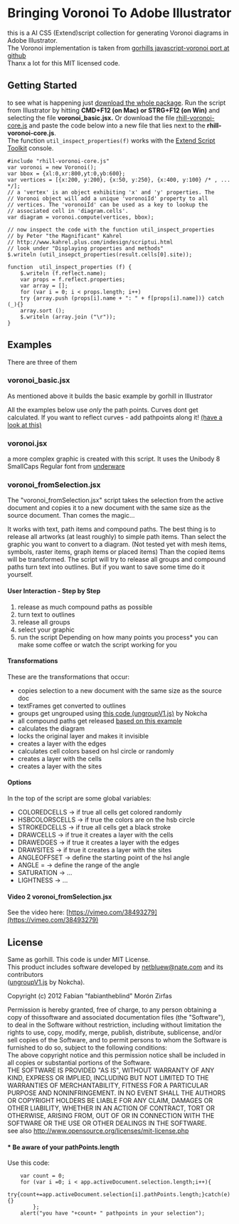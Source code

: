 # Bringing Voronoi To Adobe Illustrator  
this is a AI CS5 (Extend)script collection for generating Voronoi diagrams in Adobe Illustrator.  
The Voronoi implementation is taken from [gorhills javascript-voronoi port at github](https://github.com/gorhill/Javascript-Voronoi)   
Thanx a lot for this MIT licensed code.  
  
## Getting Started    
to see what is happening just [download the whole package](https://github.com/fabiantheblind/Illustrator-Javascript-Voronoi/zipball/master). Run the script from Illustrator by hitting **CMD+F12 (on Mac) or STRG+F12 (on Win)** and selecting the file **voronoi_basic.jsx.** Or download the file [rhill-voronoi-core.js](https://raw.github.com/gorhill/Javascript-Voronoi/master/rhill-voronoi-core.js) and paste the code below into a new file that lies next to the **rhill-voronoi-core.js**.  
The function `util_inspect_properties(f)` works with the [Extend Script Toolkit](http://www.adobe.com/devnet/scripting.html) console.

```
#include "rhill-voronoi-core.js"
var voronoi = new Voronoi();  
var bbox = {xl:0,xr:800,yt:0,yb:600};  
var vertices = [{x:200, y:200}, {x:50, y:250}, {x:400, y:100} /* , ... */];  
// a 'vertex' is an object exhibiting 'x' and 'y' properties. The  
// Voronoi object will add a unique 'voronoiId' property to all  
// vertices. The 'voronoiId' can be used as a key to lookup the  
// associated cell in 'diagram.cells'.  
var diagram = voronoi.compute(vertices, bbox);
    
// now inspect the code with the function util_inspect_properties
// by Peter "the Magnificant" Kahrel  
// http://www.kahrel.plus.com/indesign/scriptui.html   
// look under "Displaying properties and methods"  
$.writeln (util_insepct_properties(result.cells[0].site));
  
function  util_inspect_properties (f) {  
	$.writeln (f.reflect.name);
	var props = f.reflect.properties;
	var array = [];
	for (var i = 0; i < props.length; i++)
	try {array.push (props[i].name + ": " + f[props[i].name])} catch (_){}
	array.sort ();  
	$.writeln (array.join ("\r"));
}
```

## Examples
There are three of them
### voronoi_basic.jsx
As mentioned above it builds the basic example by gorhill in Illustrator    
  
  
    
All the examples below use *only* the path points. Curves dont get calculated. If you want to reflect curves - add pathpoints along it! [(have a look at this)](http://preview.tinyurl.com/78yg4ht)
	
### voronoi.jsx
a more complex graphic is created with this script. It uses the Unibody 8 SmallCaps Regular font from [underware](http://www.underware.nl/)

### voronoi_fromSelection.jsx
The "voronoi_fromSelection.jsx" script takes the selection from the active document and copies it to a new document with the same size as the source document. Than comes the magic…
  
It works with text, path items and compound paths.
The best thing is to release all artworks (at least roughly) to simple path items. Than select the graphic you want to convert to a diagram.
(Not tested yet with mesh items, symbols, raster items, graph items or placed items)
Than the copied items will be transformed. The script will try to release all groups and compound paths turn text into outlines. But if you want to save some time do it yourself.

#### User Interaction - Step by Step   
1. release as much compound paths as possible
2. turn text to outlines
3. release all groups
4. select your graphic
5. run the script
Depending on how many points you process* you can make some coffee or watch the script working for you    
  
#### Transformations
These are the transformations that occur:
      
- copies selection to a new document with the same size as the source doc
- textFrames get converted to outlines
- groups get ungrouped using [this code (ungroupV1.js)](http://forums.adobe.com/thread/456042) by Nokcha
- all compound paths get released [based on this example](http://forums.adobe.com/message/2140054)
- calculates the diagram
- locks the original layer and makes it invisible
- creates a layer with the edges
- calculates cell colors based on hsl circle or randomly
- creates a layer with the cells
- creates a layer with the sites

#### Options  
In the top of the script are some global variables:
    
- COLOREDCELLS -> if true all cells get colored randomly
- HSBCOLORSCELLS -> if true the colors are on the hsb circle
- STROKEDCELLS -> if true all cells get a black stroke
- DRAWCELLS -> if true it creates a layer with the cells
- DRAWEDGES -> if true it creates a layer with the edges
- DRAWSITES -> if true it creates a layer with the sites
- ANGLEOFFSET -> define the starting point of the hsl angle
- ANGLE =  -> define the range of the angle
- SATURATION -> …
- LIGHTNESS -> …   
  
#### Video 2 voronoi_fromSelection.jsx
See the video here: [https://vimeo.com/38493279](https://vimeo.com/38493279)  
  
## License  
Same as gorhill. This code is under MIT License.  
This product includes software developed by netbluew@nate.com and its contributors  
([ungroupV1.js](http://forums.adobe.com/thread/456042) by Nokcha).  
  
Copyright (c)  2012 Fabian "fabiantheblind" Morón Zirfas  
    
Permission is hereby granted, free of charge, to any person obtaining a copy of thissoftware and associated documentation files (the "Software"), to deal in the Software without restriction, including without limitation the rights to use, copy, modify, merge, publish, distribute, sublicense, and/or sell copies of the Software, and to permit persons to whom the Software is furnished to do so, subject to the following conditions:  
The above copyright notice and this permission notice shall be included in all copies or substantial portions of the Software.  
THE SOFTWARE IS PROVIDED "AS IS", WITHOUT WARRANTY OF ANY KIND, EXPRESS OR IMPLIED, INCLUDING BUT NOT LIMITED TO THE WARRANTIES OF MERCHANTABILITY, FITNESS FOR A PARTICULAR PURPOSE AND NONINFRINGEMENT. IN NO EVENT SHALL THE AUTHORS OR COPYRIGHT HOLDERS BE LIABLE FOR ANY CLAIM, DAMAGES OR OTHER LIABILITY, WHETHER IN AN ACTION OF CONTRACT, TORT OR OTHERWISE, ARISING FROM, OUT OF OR IN CONNECTION WITH THE SOFTWARE OR THE USE OR OTHER DEALINGS IN THE SOFTWARE.  
see also http://www.opensource.org/licenses/mit-license.php

#### * Be aware of your pathPoints.length
Use this code:  

```
    var count = 0;  
	for (var i =0; i < app.activeDocument.selection.length;i++){  
    	try{count+=app.activeDocument.selection[i].pathPoints.length;}catch(e){}
    	};
    alert("you have "+count+ " pathpoints in your selection");
```
  
